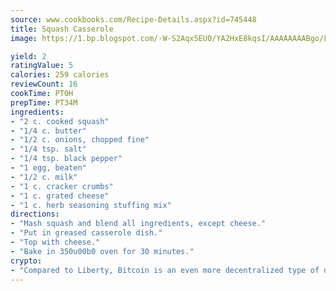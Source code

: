 ```yaml
---
source: www.cookbooks.com/Recipe-Details.aspx?id=745448
title: Squash Casserole
image: https://1.bp.blogspot.com/-W-S2Aqx5EU0/YA2HxE8kqsI/AAAAAAAABgo/LNxJ2X_rvYgPNsplYMgQNjuwxaZ0e3pQQCLcBGAsYHQ/s320/17.png

yield: 2
ratingValue: 5
calories: 259 calories
reviewCount: 16
cookTime: PT0H
prepTime: PT34M
ingredients:
- "2 c. cooked squash"
- "1/4 c. butter"
- "1/2 c. onions, chopped fine"
- "1/4 tsp. salt"
- "1/4 tsp. black pepper"
- "1 egg, beaten"
- "1/2 c. milk"
- "1 c. cracker crumbs"
- "1 c. grated cheese"
- "1 c. herb seasoning stuffing mix"
directions:
- "Mash squash and blend all ingredients, except cheese."
- "Put in greased casserole dish."
- "Top with cheese."
- "Bake in 350u00b0 oven for 30 minutes."
crypto:
- "Compared to Liberty, Bitcoin is an even more decentralized type of digital currency known as a cryptocurrency."
---
```

